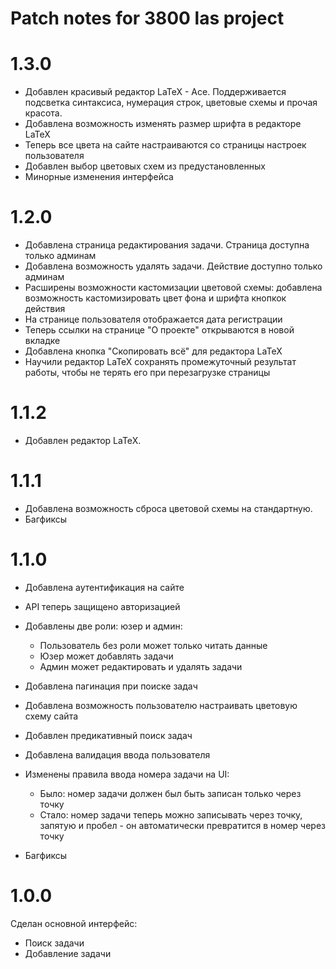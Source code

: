 # Patch notes for 3800 las project

# 1.3.0
- Добавлен красивый редактор LaTeX - Ace. Поддерживается подсветка синтаксиса, нумерация строк, цветовые схемы и прочая красота.
- Добавлена возможность изменять размер шрифта в редакторе LaTeX
- Теперь все цвета на сайте настраиваются со страницы настроек пользователя
- Добавлен выбор цветовых схем из предустановленных
- Минорные изменения интерфейса

# 1.2.0

- Добавлена страница редактирования задачи. Страница доступна только админам
- Добавлена возможность удалять задачи. Действие доступно только админам
- Расширены возможности кастомизации цветовой схемы: добавлена возможность кастомизировать цвет фона и шрифта кнопкок действия
- На странице пользователя отображается дата регистрации
- Теперь ссылки на странице "О проекте" открываются в новой вкладке
- Добавлена кнопка "Скопировать всё" для редактора LaTeX
- Научили редактор LaTeX сохранять промежуточный результат работы, чтобы не терять его при перезагрузке страницы

# 1.1.2
- Добавлен редактор LaTeX.

# 1.1.1

- Добавлена возможность сброса цветовой схемы на стандартную.
- Багфиксы

# 1.1.0

- Добавлена аутентификация на сайте
- API теперь защищено авторизацией
- Добавлены две роли: юзер и админ:
    - Пользователь без роли может только читать данные
    - Юзер может добавлять задачи
    - Админ может редактировать и удалять задачи
- Добавлена пагинация при поиске задач
- Добавлена возможность пользователю настраивать цветовую схему сайта
- Добавлен предикативный поиск задач
- Добавлена валидация ввода пользователя
- Изменены правила ввода номера задачи на UI:

    - Было: номер задачи должен был быть записан только через точку
    - Стало: номер задачи теперь можно записывать через точку, запятую и пробел - он автоматически превратится в номер через точку
- Багфиксы


# 1.0.0

Сделан основной интерфейс:

- Поиск задачи
- Добавление задачи
